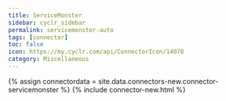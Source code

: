 ```yaml
---
title: ServiceMonster
sidebar: cyclr_sidebar
permalink: servicemonster-auto
tags: [connector]
toc: false
icon: https://my.cyclr.com/api/ConnectorIcon/14078
category: Miscellaneous
---
```

{% assign connectordata = site.data.connectors-new.connector-servicemonster %}
{% include connector-new.html %}	